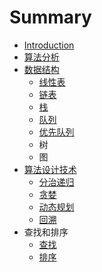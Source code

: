 # Summary

* [Introduction](README.md)
* [算法分析](suan-fa-fen-xi.md)
* [数据结构](数据结构.md)
  * [线性表](数据结构/线性表.md)
  * [链表](数据结构/链表.md)
  * [栈](数据结构/栈.md)
  * [队列](数据结构/队列.md)
  * [优先队列](数据结构/优先队列.md)
  * 树
  * 图
* [算法设计技术](算法设计技术.md)
  * [分治递归](算法设计技术/分治递归.md)
  * [贪婪](算法设计技术/贪婪.md)
  * [动态规划](算法设计技术/动态规划.md)
  * [回溯](算法设计技术/回溯.md)
* 查找和排序
  * [查找](查找和排序/查找.md)
  * [排序](查找和排序/排序.md)

